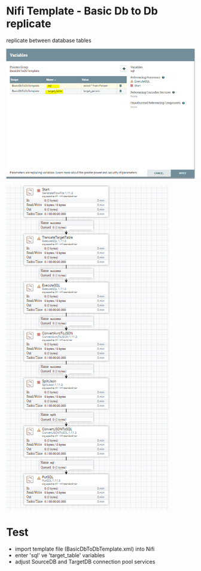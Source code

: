 # Nifi Template - Basic Db to Db replicate
replicate between database tables 

![Alt text](db-to-db2.PNG?raw=true "")

![Alt text](db-to-db1.PNG?raw=true "")


# Test
   - import template file (BasicDbToDbTemplate.xml) into Nifi
   - enter 'sql' ve 'target_table' variables
   - adjust SourceDB and TargetDB connection pool services
   
   
   




